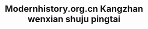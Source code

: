 ---
objectid: '30'
title: Modernhistory.org.cn Kangzhan wenxian shuju pingtai
alternatetitle: 抗战文献数据平台
external_url: http://modernhistory.org.cn/
category: Republican Era Material
institution: Chinese Academy of Social Sciences
description: Even though this free database by the Institute of Modern History of
  the Chinese Academy of Social Sciences is mainly focused on the Sino-Japanese War
  and Sino-Japanese relations, it gives access to a wide range of resources from the
  Republican Period. These include archives, books, newspapers, journals, communist
  publications, audio recordings, photographs and even musical scores.
layout: resource
---